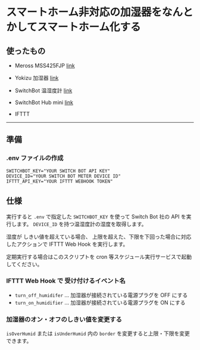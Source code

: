 # スマートホーム非対応の加湿器をなんとかしてスマートホーム化する

## 使ったもの

- Meross MSS425FJP [link](https://www.amazon.co.jp/dp/B07Q9S2629/ref=cm_sw_r_tw_dp_dl_2B8D1PNQ640HJX44NW40)
- Yokizu 加湿器 [link](https://www.amazon.co.jp/dp/B08BYB3W2V/ref=cm_sw_r_tw_dp_4F828RAJKB3JHNBPWBME)
- SwitchBot 温湿度計 [link](https://www.amazon.co.jp/dp/B07L4QNZVF/ref=cm_sw_r_tw_dp_dl_6PKVKJET86GHZMY4HR1S?_encoding=UTF8&psc=1)
- SwitchBot Hub mini [link](https://www.amazon.co.jp/dp/B07TTH5TMW/ref=cm_sw_r_tw_dp_dl_PZ84H0G5ZV1ECBMBAJN0)

- IFTTT

---

## 準備

### .env ファイルの作成

```env
SWITCHBOT_KEY="YOUR SWITCH BOT API KEY"
DEVICE_ID="YOUR SWITCH BOT METER DEVICE ID"
IFTTT_API_KEY="YOUR IFTTT WEBHOOK TOKEN"
```


## 仕様

実行すると `.env` で指定した `SWITCHBOT_KEY` を使って Switch Bot 社の API を実行します。 `DEVICE_ID` を持つ温湿度計の湿度を取得します。

湿度が しきい値を超えている場合、 上限を超えた、下限を下回った場合に対応したアクションで IFTTT Web Hook を実行します。

定期実行する場合はこのスクリプトを cron 等スケジュール実行サービスで起動してください。

### IFTTT Web Hook で 受け付けるイベント名

- `turn_off_humidifer` ... 加湿器が接続されている電源プラグを OFF にする
- `turn_on_humidifier`  ... 加湿器が接続されている電源プラグを ON にする


### 加湿器のオン・オフのしきい値を変更する

`isOverHumid` または `isUnderHumid` 内の `border` を変更すると上限・下限を変更できます。
